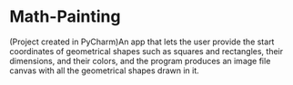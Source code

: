 # Math-Painting
(Project created in PyCharm)An app that lets the user provide the start coordinates of geometrical shapes such as
squares and rectangles, their dimensions, and their colors, and the program produces an image file canvas with all
the geometrical shapes drawn in it.
